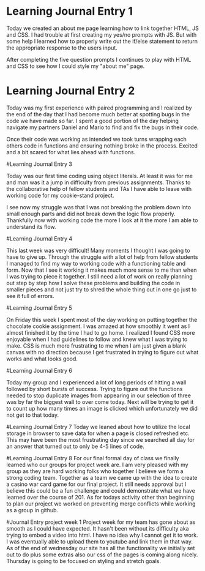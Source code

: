 # Learning Journal Entry 1

Today we created an about me page learning how to link together HTML, JS and CSS. I had trouble at first creating my yes/no prompts with JS. But with some help I learned how to properly write out the if/else statement to return the appropriate response to the users input.

After completing the five question prompts I continues to play with HTML and CSS to see how I could style my "about me" page.

# Learning Journal Entry 2

Today was my first experience with paired programming and I realized by the end of the day that I had become much better at spotting bugs in the code we have made so far. I spent a good portion of the day helping navigate my partners Daniel and Mario to find and fix the bugs in their code.

Once their code was working as intended we took turns wrapping each others code in functions and ensuring nothing broke in the process. Excited and a bit scared for what lies ahead with functions.

#Learning Journal Entry 3

Today was our first time coding using object literals. At least it was for me and man was it a jump in difficulty from previous assignments. Thanks to the collaborative help of fellow students and TAs I have able to leave with working code for my cookie-stand project.

I see now my struggle was that I was not breaking the problem down into small enough parts and did not break down the logic flow properly. Thankfully now with working code the more I look at it the more I am able to understand its flow.

#Learning Journal Entry 4

This last week was very difficult! Many moments I thought I was going to have to give up. Through the struggle with a lot of help from fellow students I managed to find my way to working code with a functioning table and form. Now that I see it working it makes much more sense to me than when I was trying to piece it together. I still need a lot of work on really planning out step by step how I solve these problems and building the code in smaller pieces and not just try to shred the whole thing out in one go just to see it full of errors.

#Learning Journal Entry 5

On Friday this week I spent most of the day working on putting together the chocolate cookie assignment. I was amazed at how smoothly it went as I almost finished it by the time I had to go home. I realized I found CSS more enjoyable when I had guidelines to follow and knew what I was trying to make. CSS is much more frustrating to me when I am just given a blank canvas with no direction because I get frustrated in trying to figure out what works and what looks good.

#Learning Journal Entry 6

Today my group and I experienced a lot of long periods of hitting a wall followed by short bursts of success. Trying to figure out the functions needed to stop duplicate images from appearing in our selection of three was by far the biggest wall to over come today. Next will be trying to get it to count up how many times an image is clicked which unfortunately we did not get to that today.

#Learning Journal Entry 7
Today we leaned about how to utilize the local storage in browser to save data for when a page is closed refreshed etc. This may have been the most frustrating day since we searched all day for an answer that turned out to only be 4-5 lines of code.

#Learning Journal Entry 8
For our final formal day of class we finally learned who our groups for project week are. I am very pleased with my group as they are hard working folks who together I believe we form a strong coding team. Together as a team we came up with the idea to create a casino war card game for our final project. It still needs approval but I believe this could be a fun challenge and could demonstrate what we have learned over the course of 201. As for todays activity other than beginning to plan our project we worked on preventing merge conflicts while working as a group in github.

#Journal Entry project week 1
Project week for my team has gone about as smooth as I could have expected. It hasn't been without its difficulty aka trying to embed a video into html. I have no idea why I cannot get it to work. I was eventually able to upload them to youtube and link them in that way. As of the end of wednesday our site has all the functionality we initially set out to do plus some extras also our css of the pages is coming along nicely. Thursday is going to be focused on styling and stretch goals.  
